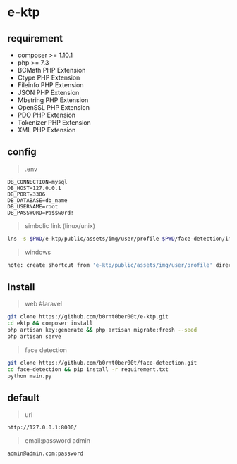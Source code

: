 # e-ktp

## requirement
- composer >= 1.10.1
- php >= 7.3
- BCMath PHP Extension
- Ctype PHP Extension
- Fileinfo PHP Extension
- JSON PHP Extension
- Mbstring PHP Extension
- OpenSSL PHP Extension
- PDO PHP Extension
- Tokenizer PHP Extension
- XML PHP Extension

## config
> .env
```
DB_CONNECTION=mysql
DB_HOST=127.0.0.1
DB_PORT=3306
DB_DATABASE=db_name
DB_USERNAME=root
DB_PASSWORD=Pa$$w0rd!
```
> simbolic link (linux/unix)
```bash
lns -s $PWD/e-ktp/public/assets/img/user/profile $PWD/face-detection/img
```
> windows
```bash
note: create shortcut from 'e-ktp/public/assets/img/user/profile' directory to 'face-detection/img'
```

## Install
> web #laravel
```bash
git clone https://github.com/b0rnt0ber00t/e-ktp.git
cd ektp && composer install
php artisan key:generate && php artisan migrate:fresh --seed
php artisan serve
```

> face detection
```bash
git clone https://github.com/b0rnt0ber00t/face-detection.git
cd face-detection && pip install -r requirement.txt
python main.py
```

## default
>  url
```text
http://127.0.0.1:8000/
```
> email:password admin
```text
admin@admin.com:password
```
